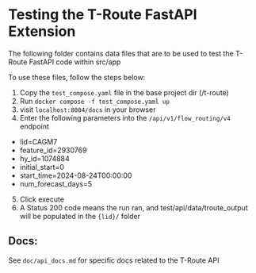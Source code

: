 # Testing the T-Route FastAPI Extension

The following folder contains data files that are to be used to test the T-Route FastAPI code within src/app

To use these files, follow the steps below:

1. Copy the `test_compose.yaml` file in the base project dir (/t-route)
2. Run `docker compose -f test_compose.yaml up`
3. visit `localhost:8004/docs` in your browser
4. Enter the following parameters into the `/api/v1/flow_routing/v4` endpoint
- lid=CAGM7
- feature_id=2930769
- hy_id=1074884
- initial_start=0
- start_time=2024-08-24T00:00:00
- num_forecast_days=5
5. Click execute
6. A Status 200 code means the run ran, and test/api/data/troute_output will be populated in the `{lid}/` folder

## Docs:
See `doc/api_docs.md` for specific docs related to the T-Route API